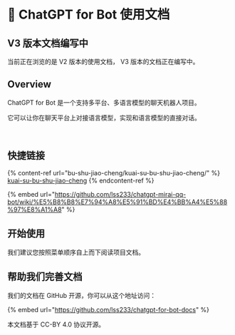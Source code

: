 # 👋 ChatGPT for Bot 使用文档

## &#x20;**V3 版本文档编写中**

当前正在浏览的是 V2 版本的使用文档， V3 版本的文档正在编写中。

## Overview

ChatGPT for Bot 是一个支持多平台、多语言模型的聊天机器人项目。

它可以让你在聊天平台上对接语言模型，实现和语言模型的直接对话。

##

<figure><img src=".gitbook/assets/WNGVV37)W{@W_MZIT60CPNC.png" alt=""><figcaption></figcaption></figure>

## 快捷链接

{% content-ref url="bu-shu-jiao-cheng/kuai-su-bu-shu-jiao-cheng/" %}
[kuai-su-bu-shu-jiao-cheng](bu-shu-jiao-cheng/kuai-su-bu-shu-jiao-cheng/)
{% endcontent-ref %}

{% embed url="https://github.com/lss233/chatgpt-mirai-qq-bot/wiki/%E5%B8%B8%E7%94%A8%E5%91%BD%E4%BB%A4%E5%88%97%E8%A1%A8" %}

## 开始使用

我们建议您按照菜单顺序自上而下阅读项目文档。

## 帮助我们完善文档

我们的文档在 GitHub 开源，你可以从这个地址访问：

{% embed url="https://github.com/lss233/chatgpt-for-bot-docs" %}

本文档基于 CC-BY 4.0 协议开源。
